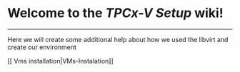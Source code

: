 # Welcome to the _TPCx-V Setup_ wiki!

***
Here we will create some additional help about how we used the libvirt and create our environment

[[ Vms installation|VMs-Instalation]]
